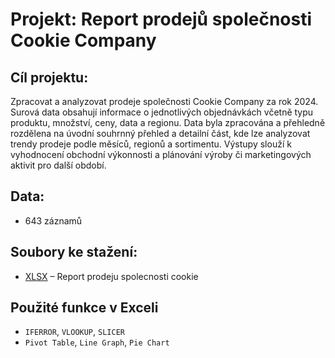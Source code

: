 # Projekt: Report prodejů společnosti Cookie Company
## Cíl projektu:
Zpracovat a analyzovat prodeje společnosti Cookie Company za rok 2024. Surová data obsahují informace o jednotlivých objednávkách včetně typu produktu, množství, ceny, data a regionu. Data byla zpracována a přehledně rozdělena na úvodní souhrnný přehled a detailní část, kde lze analyzovat trendy prodeje podle měsíců, regionů a sortimentu. Výstupy slouží k vyhodnocení obchodní výkonnosti a plánování výroby či marketingových aktivit pro další období.

## Data: 
* 643 záznamů

##  Soubory ke stažení:
-  [XLSX](Report.xlsx) – Report prodeju spolecnosti cookie
  
##  Použité funkce v Exceli
- `IFERROR`, `VLOOKUP`, `SLICER`
- `Pivot Table`, `Line Graph`, `Pie Chart`
